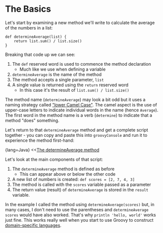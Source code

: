 # The Basics

Let's start by examining a new method we'll write to calculate the average of the numbers in a list:

	def determineAverage(list) {
	    return list.sum() / list.size()
	}

Breaking that code up we can see:

1. The `def` reserved word is used to commence the method declaration
	- Much like we use when defining a variable
1. `determineAverage` is the name of the method
1. The method accepts a single parameter, `list`
1. A single value is returned using the `return` reserved word
	- In this case it's the result of `list.sum() / list.size()`

The method name (`determineAverage`) may look a bit odd but it uses a naming strategy called ["lower Camel Case"](https://en.wikipedia.org/wiki/CamelCase). The camel aspect is the use of upper-case letters to indicate individual words in the name (hence `Average`). The first word in the method name is a verb (`determine`) to indicate that a method "does" something.

Let's return to that `determineAverage` method and get a complete script together - you can copy and paste this into `groovyConsole` and run it to experience the method first-hand:

{lang=Java}
<<[The determineAverage method](code/06/01/determineAverage.groovy)

Let's look at the main components of that script:

1. The `determineAverage` method is defined as before
    * This can appear above or below the other code
1. A new list of numbers is created: `def scores = [2, 7, 4, 3]`
1. The method is called with the `scores` variable passed as a parameter
1. The return value (result) of `determineAverage` is stored in the `result` variable.

In the example I called the method using `determineAverage(scores)` but, in many cases, I don't need to use the parentheses and `determineAverage scores` would have also worked. That's why `println 'hello, world'` works just fine. This works really well when you start to use Groovy to construct [domain-specific languages](http://groovy-lang.org/dsls.html).
